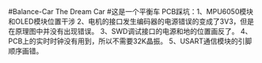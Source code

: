 #Balance-Car
The Dream Car
#这是一个平衡车
PCB踩坑：1、MPU6050模块和OLED模块位置干涉
        2、电机的接口发生编码器的电源错误的变成了3V3，但是在原理图中并没有出现错误。
        3、SWD调试接口的电源和地的位置画反了。
        4、PCB上的实时时钟没有用到，所以不需要32K晶振。
        5、USART通信模块的引脚顺序画错。
